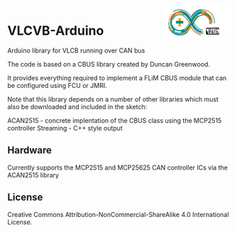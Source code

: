 <img align="right" src="arduino_cbus_logo.png"  width="150" height="75">

# VLCVB-Arduino
Arduino library for VLCB running over CAN bus

The code is based on a CBUS library created by Duncan Greenwood.

It provides everything required to implement a FLiM CBUS module that can be configured using FCU or JMRI.

Note that this library depends on a number of other libraries which must also be downloaded and included in the sketch:

ACAN2515		- concrete implentation of the CBUS class using the MCP2515 controller
Streaming		- C++ style output

## Hardware

Currently supports the MCP2515 and MCP25625 CAN controller ICs via the ACAN2515 library

## License

Creative Commons Attribution-NonCommercial-ShareAlike 4.0 International License.

